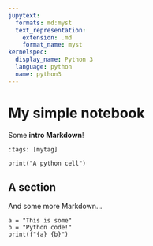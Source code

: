 ```yaml
---
jupytext:
  formats: md:myst
  text_representation:
    extension: .md
    format_name: myst
kernelspec:
  display_name: Python 3
  language: python
  name: python3
---
```


# My simple notebook

Some **intro Markdown**!

```{code-cell} ipython3
:tags: [mytag]

print("A python cell")
```

## A section

And some more Markdown...

```{code-cell} ipython3
a = "This is some"
b = "Python code!"
print(f"{a} {b}")
```